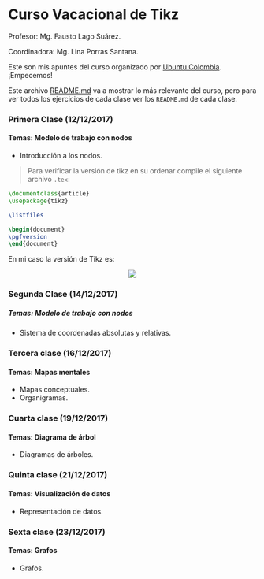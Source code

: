 # Curso Vacacional de Tikz

Profesor: Mg. Fausto Lago Suárez.

Coordinadora: Mg. Lina Porras Santana.

Este son mis apuntes del curso organizado por [Ubuntu Colombia](http://ubuntu-co.com/2017/12/01/cursos-vacacionales-de-latex/). ¡Empecemos!

Este archivo [README.md](https://github.com/carlosal1015/Curso-de-LaTeX/blob/master/Curso%20Vacacional%20de%20Tikz/README.md) va a mostrar lo más relevante del curso, pero para ver todos los ejercicios de cada clase ver los `README.md` de cada clase.

### Primera Clase (12/12/2017) ###

#### Temas: Modelo de trabajo con nodos ####
- Introducción a los nodos.

> Para verificar la versión de tikz en su ordenar compile el siguiente archivo `.tex`:

```tex
\documentclass{article}
\usepackage{tikz}

\listfiles

\begin{document}
\pgfversion
\end{document}
```
En mi caso la versión de Tikz es:

<p align="center">
  <img src="https://github.com/carlosal1015/Curso-de-LaTeX/blob/master/Curso%20Vacacional%20de%20Tikz/images/tikzversion.png">
</p>

### Segunda Clase (14/12/2017) ###

##### Temas: Modelo de trabajo con nodos ####
- Sistema de coordenadas absolutas y relativas.

### Tercera clase (16/12/2017) ###

#### Temas: Mapas mentales ####
- Mapas conceptuales.
- Organigramas.

### Cuarta clase (19/12/2017) ###

#### Temas: Diagrama de árbol ####
- Diagramas de árboles.

### Quinta clase (21/12/2017) ###

#### Temas: Visualización de datos ####
- Representación de datos.

### Sexta clase (23/12/2017) ###

#### Temas: Grafos ####
- Grafos.
